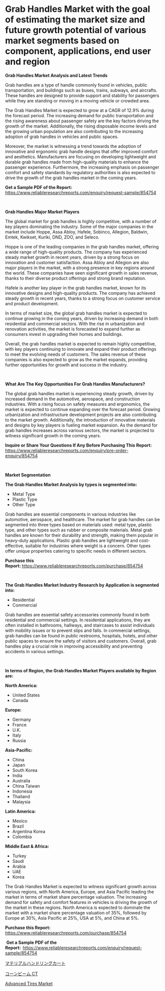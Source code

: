 <p><h1>Grab Handles Market with the goal of estimating the market size and future growth potential of various market segments based on component, applications, end user and region</h1></p><p><strong>Grab Handles Market Analysis and Latest Trends</strong></p>
<p><p>Grab handles are a type of handle commonly found in vehicles, public transportation, and buildings such as buses, trains, subways, and aircrafts. These handles are designed to provide support and stability for passengers while they are standing or moving in a moving vehicle or crowded area.</p><p>The Grab Handles Market is expected to grow at a CAGR of 12.9% during the forecast period. The increasing demand for public transportation and the rising awareness about passenger safety are the key factors driving the growth of the market. Additionally, the rising disposable income levels and the growing urban population are also contributing to the increasing adoption of grab handles in vehicles and public spaces.</p><p>Moreover, the market is witnessing a trend towards the adoption of innovative and ergonomic grab handle designs that offer improved comfort and aesthetics. Manufacturers are focusing on developing lightweight and durable grab handles made from high-quality materials to enhance the passenger experience. Furthermore, the increasing emphasis on passenger comfort and safety standards by regulatory authorities is also expected to drive the growth of the grab handles market in the coming years.</p></p>
<p><strong>Get a Sample PDF of the Report:&nbsp;</strong> <a href="https://www.reliableresearchreports.com/enquiry/request-sample/854754">https://www.reliableresearchreports.com/enquiry/request-sample/854754</a></p>
<p>&nbsp;</p>
<p><strong>Grab Handles Major Market Players</strong></p>
<p><p>The global market for grab handles is highly competitive, with a number of key players dominating the industry. Some of the major companies in the market include Hoppe, Assa Abloy, Hafele, Sobinco, Allegion, Baldwin, Emtek, Kwikset, Kuriki, DND, ZOO, and Seleco. </p><p>Hoppe is one of the leading companies in the grab handles market, offering a wide range of high-quality products. The company has experienced steady market growth in recent years, driven by a strong focus on innovation and customer satisfaction. Assa Abloy and Allegion are also major players in the market, with a strong presence in key regions around the world. These companies have seen significant growth in sales revenue, thanks to their diverse product offerings and strong brand reputation.</p><p>Hafele is another key player in the grab handles market, known for its innovative designs and high-quality products. The company has achieved steady growth in recent years, thanks to a strong focus on customer service and product development. </p><p>In terms of market size, the global grab handles market is expected to continue growing in the coming years, driven by increasing demand in both residential and commercial sectors. With the rise in urbanization and renovation activities, the market is forecasted to expand further as consumers invest in upgrading their homes and buildings.</p><p>Overall, the grab handles market is expected to remain highly competitive, with key players continuing to innovate and expand their product offerings to meet the evolving needs of customers. The sales revenue of these companies is also expected to grow as the market expands, providing further opportunities for growth and success in the industry.</p></p>
<p>&nbsp;</p>
<p><strong>What Are The Key Opportunities For Grab Handles Manufacturers?</strong></p>
<p><p>The global grab handles market is experiencing steady growth, driven by increased demand in the automotive, aerospace, and construction industries. With a rising focus on safety measures and ergonomics, the market is expected to continue expanding over the forecast period. Growing urbanization and infrastructure development projects are also contributing to the market growth. Additionally, the introduction of innovative materials and designs by key players is fueling market expansion. As the demand for grab handles increases across various sectors, the market is projected to witness significant growth in the coming years.</p></p>
<p><strong>Inquire or Share Your Questions If Any Before Purchasing This Report:</strong> <a href="https://www.reliableresearchreports.com/enquiry/pre-order-enquiry/854754">https://www.reliableresearchreports.com/enquiry/pre-order-enquiry/854754</a></p>
<p>&nbsp;</p>
<p><strong>Market Segmentation</strong></p>
<p><strong>The Grab Handles Market Analysis by types is segmented into:</strong></p>
<p><ul><li>Metal Type</li><li>Plastic Type</li><li>Other Type</li></ul></p>
<p><p>Grab handles are essential components in various industries like automotive, aerospace, and healthcare. The market for grab handles can be segmented into three types based on materials used: metal type, plastic type, and other types such as rubber or composite materials. Metal grab handles are known for their durability and strength, making them popular in heavy-duty applications. Plastic grab handles are lightweight and cost-effective, suitable for industries where weight is a concern. Other types offer unique properties catering to specific needs in different sectors.</p></p>
<p><strong>Purchase this Report:&nbsp;</strong><a href="https://www.reliableresearchreports.com/purchase/854754">https://www.reliableresearchreports.com/purchase/854754</a></p>
<p>&nbsp;</p>
<p><strong>The Grab Handles Market Industry Research by Application is segmented into:</strong></p>
<p><ul><li>Residential</li><li>Commercial</li></ul></p>
<p><p>Grab handles are essential safety accessories commonly found in both residential and commercial settings. In residential applications, they are often installed in bathrooms, hallways, and staircases to assist individuals with mobility issues or to prevent slips and falls. In commercial settings, grab handles can be found in public restrooms, hospitals, hotels, and other public spaces to ensure the safety of visitors and customers. Overall, grab handles play a crucial role in improving accessibility and preventing accidents in various settings.</p></p>
<p>&nbsp;</p>
<p><strong>In terms of Region, the Grab Handles Market Players available by Region are:</strong></p>
<p>
    <p> <strong> North America: </strong>
        <ul>
            <li>United States</li>
            <li>Canada</li>
        </ul>
        </p> 
    <p> <strong> Europe: </strong>
        <ul>
            <li>Germany</li>
            <li>France</li>
            <li>U.K.</li>
            <li>Italy</li>
            <li>Russia</li>
        </ul>
        </p> 
    <p> <strong> Asia-Pacific: </strong>
        <ul>
            <li>China</li>
            <li>Japan</li>
            <li>South Korea</li>
            <li>India</li>
            <li>Australia</li>
            <li>China Taiwan</li>
            <li>Indonesia</li>
            <li>Thailand</li>
            <li>Malaysia</li>
        </ul>
        </p> 
    <p> <strong> Latin America: </strong>
        <ul>
            <li>Mexico</li>
            <li>Brazil</li>
            <li>Argentina Korea</li>
            <li>Colombia</li>
        </ul>
        </p> 
    <p> <strong> Middle East & Africa: </strong>
        <ul>
            <li>Turkey</li>
            <li>Saudi</li>
            <li>Arabia</li>
            <li>UAE</li>
            <li>Korea</li>
        </ul>
    </p>
    </p>
<p><p>The Grab Handles Market is expected to witness significant growth across various regions, with North America, Europe, and Asia Pacific leading the market in terms of market share percentage valuation. The increasing demand for safety and comfort features in vehicles is driving the growth of the market in these regions. North America is expected to dominate the market with a market share percentage valuation of 35%, followed by Europe at 30%, Asia Pacific at 25%, USA at 5%, and China at 5%.</p></p>
<p><strong>Purchase this Report: </strong><a href="https://www.reliableresearchreports.com/purchase/854754">https://www.reliableresearchreports.com/purchase/854754</a></p>
<p>&nbsp;<strong>Get a Sample PDF of the Report:&nbsp;&nbsp;</strong><a href="https://www.reliableresearchreports.com/enquiry/request-sample/854754">https://www.reliableresearchreports.com/enquiry/request-sample/854754</a></p>
<p><strong></strong></p>
<p><p><a href="https://medium.com/@isabeleterson7845/%E3%83%9E%E3%83%86%E3%83%AA%E3%82%A2%E3%83%AB%E3%83%8F%E3%83%B3%E3%83%89%E3%83%AA%E3%83%B3%E3%82%B0%E3%82%AB%E3%83%BC%E3%83%88%E5%B8%82%E5%A0%B4-%E5%B8%82%E5%A0%B4cagr-%E5%B8%82%E5%A0%B4%E3%83%88%E3%83%AC%E3%83%B3%E3%83%89-%E6%88%90%E9%95%B7%E6%88%A6%E7%95%A5%E3%81%AB%E9%96%A2%E3%81%99%E3%82%8B%E6%B4%9E%E5%AF%9F-85247ea26344">マテリアルハンドリングカート</a></p><p><a href="https://medium.com/@chrispcreem58/%E3%82%B3%E3%83%BC%E3%83%B3%E3%83%93%E3%83%BC%E3%83%A0ct%E5%B8%82%E5%A0%B4%E3%83%AC%E3%83%9D%E3%83%BC%E3%83%88%E3%81%AF-%E3%81%93%E3%81%AE%E5%B8%82%E5%A0%B4%E3%81%AE%E6%9C%80%E6%96%B0%E3%81%AE%E3%83%88%E3%83%AC%E3%83%B3%E3%83%89%E3%81%A8%E6%88%90%E9%95%B7%E6%A9%9F%E4%BC%9A%E3%82%92%E6%98%8E%E3%82%89%E3%81%8B%E3%81%AB%E3%81%97%E3%81%A6%E3%81%84%E3%81%BE%E3%81%99-84523cec59ee">コーンビーム CT</a></p><p><a href="https://acidic-farm-354.notion.site/Advanced-Tires-Market-Share-Market-New-Trends-Analysis-Report-By-Type-By-Application-By-End-use--28716e22d0e042b59349c3e9fe7a899a">Advanced Tires Market</a></p></p>